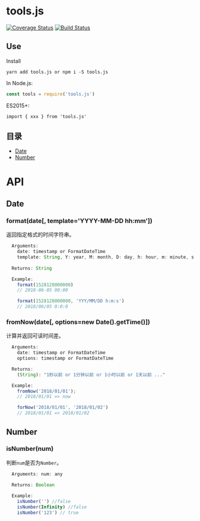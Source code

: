 # tools.js
[![Coverage Status](https://coveralls.io/repos/github/liushuangbill/dates.js/badge.svg?branch=master)](https://coveralls.io/github/liushuangbill/dates.js?branch=master)
[![Build Status](https://travis-ci.org/liushuangbill/tools.js.svg?branch=master)](https://travis-ci.org/liushuangbill/tools.js)

## Use
Install
```
yarn add tools.js or npm i -S tools.js
```

In Node.js:
```js
const tools = require('tools.js')
```

ES2015+:
```
import { xxx } from 'tools.js'
```

## 目录
- [Date](#user-content-date)
- [Number](#user-content-number)

# API

## Date

### format(date[, template='YYYY-MM-DD hh:mm'])
返回指定格式的时间字符串。
```js
  Arguments:
    date: timestamp or FormatDateTime
    template: String, Y: year, M: month, D: day, h: hour, m: minute, s: second
    
  Returns: String

  Example:
    format(1528128000000)
    // 2018-06-05 00:00

    format(1528128000000, 'YYY/MM/DD h:m:s')
    // 2018/06/05 0:0:0
```

### fromNow(date[, options=new Date().getTime()])
计算并返回可读时间差。
```js
  Arguments:
    date: timestamp or FormatDateTime
    options: timestamp or FormatDateTime

  Returns:
    (String): "1秒以前 or 1分钟以前 or 1小时以前 or 1天以前 ..."

  Example:
    fromNow('2018/01/01');
    // 2018/01/01 => now

    forNow('2018/01/01', '2018/01/02')
    // 2018/01/01 => 2018/01/02
```

## Number

### isNumber(num)
判断`num`是否为`Number`。
```js
  Arguments: num: any

  Returns: Boolean
  
  Example:
    isNumber('') //false
    isNumber(Infinity) //false
    isNumber('123') // true
```

